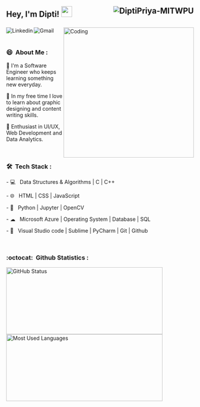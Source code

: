 ## Hey, I'm Dipti! <img src="https://github.com/TheDudeThatCode/TheDudeThatCode/blob/master/Assets/Hi.gif" width="29px"> <img align="right" src="https://komarev.com/ghpvc/?username=DiptiPriya-MITWPU&label=Profile%20views&color=0e75b6&style=flat" alt="DiptiPriya-MITWPU" />

###

<img align="right" alt="Coding" width="350" src="https://cdn.dribbble.com/users/1428359/screenshots/4789906/media/6a69cc1cf11e3a2f5f3b7a95a8aef4ca.gif">

###

<div>
  <a href="https://www.linkedin.com/in/dipti-priya-1653ba182/" target="blank">
    <img align="left" src="https://img.shields.io/badge/linkedin-%230077B5.svg?&style=for-the-badge&logo=linkedin&logoColor=white" alt="Linkedin" />
  </a>
  &nbsp;
  <a href="mailto:diptipriya1106@gmail.com" target="blank">
    <img align="left" src="https://img.shields.io/badge/gmail-%23E4405F.svg?&style=for-the-badge&logo=gmail&logoColor=white" alt="Gmail" />
  </a>
</div>
<br>
<h3> 😄 &nbsp;About Me :</h3>
<p>
🔭 I'm a Software Engineer who keeps learning something new everyday.
</p><p>
📎 In my free time I love to learn about graphic designing and content writing skills.
</p><p>
🌱 Enthusiast in UI/UX, Web Development and Data Analytics.</p>
<p>
 <br>
<h3> 🛠 &nbsp;Tech Stack :   </h3>
<p>
- 💻  &nbsp; Data Structures & Algorithms | C | C++
  </p><p>
- 🌐  &nbsp; HTML | CSS | JavaScript
  </p><p>
- 🐍  &nbsp; Python | Jupyter | OpenCV
  </p><p>
- ☁  &nbsp; Microsoft Azure | Operating System | Database | SQL
  </p><p>
- 🔧  &nbsp; Visual Studio code | Sublime | PyCharm | Git | Github
  </p>
<br>
<h3> :octocat: &nbsp;Github Statistics : </h3>
<p align="left">
<img src="https://github-readme-stats.vercel.app/api?username=DiptiPriya-MITWPU&&include_all_commits=true&count_private=true&show_icons=true&theme=tokyonight&line_height=20&title_color=7A7ADB&icon_color=2234AE&text_color=D3D3D3&bg_color=0,000000,130F40" alt="GitHub Status" width="420" height="180"/>
<img src = "https://github-readme-stats.vercel.app/api/top-langs/?username=DiptiPriya-MITWPU&include_all_commits=true&count_private=true&show_icons=true&hide_border=true&layout=compact&langs_count=8&theme=tokyonight&line_height=20&title_color=7A7ADB&icon_color=2234AE&text_color=D3D3D3&bg_color=0,000000,130F40" alt="Most Used Languages" width="420" height="180"/>
</p>


<!---
DiptiPriya-MITWPU/DiptiPriya-MITWPU is a ✨ special ✨ repository because its `README.md` (this file) appears on your GitHub profile.
You can click the Preview link to take a look at your changes.
--->
